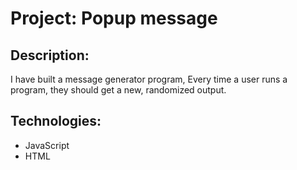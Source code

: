 # Project: Popup message
## Description:
I have built a message generator program, Every time a user runs a program, they should get a new, randomized output.
## Technologies:
+ JavaScript
+ HTML

